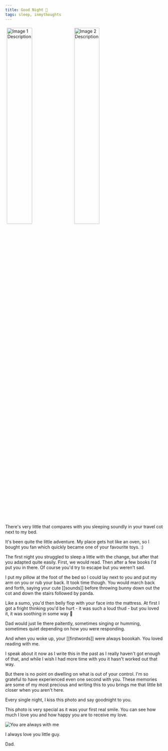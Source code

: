 ```yaml
---
title: Good Night 🌙
tags: sleep, inmythoughts
---
```

<img src="assets/images/misc/sleep1.jpeg" style="width: 40%; margin: 5px;" alt="Image 1 Description">
  <img src="assets/images/misc/sleep2.jpeg" style="width: 40%; margin: 5px;" alt="Image 2 Description">

There's very little that compares with you sleeping soundly in your travel cot next to my bed. 

It's been quite the little adventure. My place gets hot like an oven, so I bought you fan which quickly became one of your favourite toys. :)

The first night you struggled to sleep a little with the change, but after that you adapted quite easily. First, we would read. Then after a few books I'd put you in there. Of course you'd try to escape but you weren't sad. 

I put my pillow at the foot of the bed so I could lay next to you and put my arm on you or rub your back. It took time though. You would march back and forth, saying your cute [[sounds]] before throwing bunny down out the cot and down the stairs followed by panda. 

Like a sumo, you'd then belly flop with your face into the mattress. At first I got a fright thinking you'd be hurt - it was such a loud thud - but you loved it, it was soothing in some way 🤣

Dad would just lie there paitently, sometimes singing or humming, sometimes quiet depending on how you were responding. 

And when you woke up, your [[firstwords]] were always boookah. You loved reading with me.

I speak about it now as I write this in the past as I really haven't got enough of that, and while I wish I had more time with you it hasn't worked out that way. 

But there is no point on dwelling on what is out of your control. I'm so grateful to have experienced even one second with you. These memories are some of my most precious and writing this to you brings me that little bit closer when you aren't here.

Every single night, I kiss this photo and say goodnight to you. 

This photo is very special as it was your first real smile. You can see how much I love you and how happy you are to receive my love. 

![You are always with me](assets/images/misc/goodnight.jpeg)

I always love you little guy.

Dad.